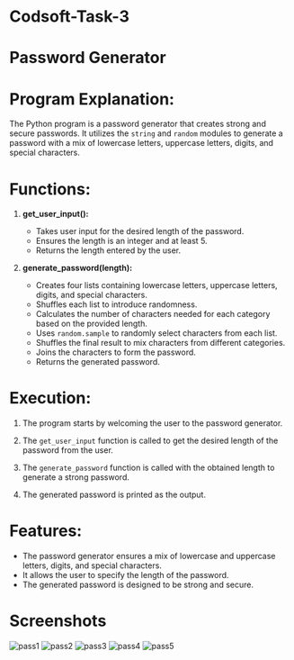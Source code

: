 # Codsoft-Task-3
# Password Generator

# Program Explanation:

The Python program is a password generator that creates strong and secure passwords. It utilizes the `string` and `random` modules to generate a password with a mix of lowercase letters, uppercase letters, digits, and special characters.

# Functions:

1. **get_user_input():**
   - Takes user input for the desired length of the password.
   - Ensures the length is an integer and at least 5.
   - Returns the length entered by the user.

2. **generate_password(length):**
   - Creates four lists containing lowercase letters, uppercase letters, digits, and special characters.
   - Shuffles each list to introduce randomness.
   - Calculates the number of characters needed for each category based on the provided length.
   - Uses `random.sample` to randomly select characters from each list.
   - Shuffles the final result to mix characters from different categories.
   - Joins the characters to form the password.
   - Returns the generated password.

# Execution:

1. The program starts by welcoming the user to the password generator.

2. The `get_user_input` function is called to get the desired length of the password from the user.

3. The `generate_password` function is called with the obtained length to generate a strong password.

4. The generated password is printed as the output.


# Features:

- The password generator ensures a mix of lowercase and uppercase letters, digits, and special characters.
- It allows the user to specify the length of the password.
- The generated password is designed to be strong and secure.

# Screenshots

![pass1](https://github.com/Srivarthaniselvam/Codsoft-Task-3/assets/151417502/462e86e4-38fa-46f4-b0b6-227eece74a60)
![pass2](https://github.com/Srivarthaniselvam/Codsoft-Task-3/assets/151417502/d20a1a0f-3b39-4fc9-b867-e57bb728fd11)
![pass3](https://github.com/Srivarthaniselvam/Codsoft-Task-3/assets/151417502/28cdb9aa-5bad-4996-8ade-8ea9772199da)
![pass4](https://github.com/Srivarthaniselvam/Codsoft-Task-3/assets/151417502/b57b0842-18f7-44a0-925e-d47ebc7cd36d)
![pass5](https://github.com/Srivarthaniselvam/Codsoft-Task-3/assets/151417502/4d829b29-d394-4b19-b2a7-88c2c5d81521)
